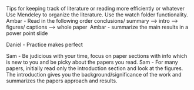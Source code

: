 Tips for keeping track of literature or reading more efficiently or whatever 
Use Mendeley to organize the literature. Use the watch folder functionality. 
Ambar - Read in the following order conclusions/ summary --> intro --> figures/ captions --> whole paper 
Ambar - summarize the main results in a power point slide


Daniel - Practice makes perfect


Sam - Be judicious with your time, focus on paper sections with info which is new to you and be picky about the papers you read.
Sam - For many papers, initially read only the introduction section and look at the figures. The introduction gives you the background/significance of the work and summarizes the papers approach and results.
